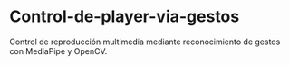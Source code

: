 # Control-de-player-via-gestos
Control de reproducción multimedia mediante reconocimiento de gestos con MediaPipe y OpenCV.
